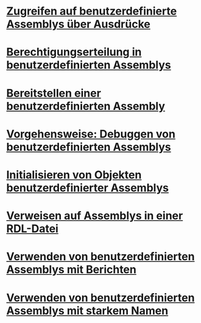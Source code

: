 # [Zugreifen auf benutzerdefinierte Assemblys über Ausdrücke](accessing-custom-assemblies-through-expressions.md)
# [Berechtigungserteilung in benutzerdefinierten Assemblys](asserting-permissions-in-custom-assemblies.md)
# [Bereitstellen einer benutzerdefinierten Assembly](deploying-a-custom-assembly.md)
# [Vorgehensweise: Debuggen von benutzerdefinierten Assemblys](how-to-debug-custom-assemblies.md)
# [Initialisieren von Objekten benutzerdefinierter Assemblys](initializing-custom-assembly-objects.md)
# [Verweisen auf Assemblys in einer RDL-Datei](referencing-assemblies-in-an-rdl-file.md)
# [Verwenden von benutzerdefinierten Assemblys mit Berichten](using-custom-assemblies-with-reports.md)
# [Verwenden von benutzerdefinierten Assemblys mit starkem Namen](using-strong-named-custom-assemblies.md)
